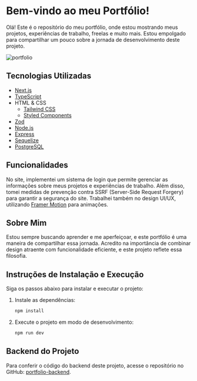 # Bem-vindo ao meu Portfólio!

Olá! Este é o repositório do meu portfólio, onde estou mostrando meus projetos, experiências de trabalho, freelas e muito mais. Estou empolgado para compartilhar um pouco sobre a jornada de desenvolvimento deste projeto.

![portfolio](public/portfolio.gif)

## Tecnologias Utilizadas

- [Next.js](https://nextjs.org/)
- [TypeScript](https://www.typescriptlang.org/)
- HTML & CSS
  - [Tailwind CSS](https://tailwindcss.com/)
  - [Styled Components](https://styled-components.com/)
- [Zod](https://zod.dev/)
- [Node.js](https://nodejs.org/)
- [Express](https://expressjs.com/)
- [Sequelize](https://sequelize.org/)
- [PostgreSQL](https://www.postgresql.org/)

## Funcionalidades

No site, implementei um sistema de login que permite gerenciar as informações sobre meus projetos e experiências de trabalho. Além disso, tomei medidas de prevenção contra SSRF (Server-Side Request Forgery) para garantir a segurança do site. Trabalhei também no design UI/UX, utilizando [Framer Motion](https://www.framer.com/motion/) para animações.

## Sobre Mim

Estou sempre buscando aprender e me aperfeiçoar, e este portfólio é uma maneira de compartilhar essa jornada. Acredito na importância de combinar design atraente com funcionalidade eficiente, e este projeto reflete essa filosofia.

## Instruções de Instalação e Execução

Siga os passos abaixo para instalar e executar o projeto:

1. Instale as dependências:
    ```sh
    npm install
    ```

2. Execute o projeto em modo de desenvolvimento:
    ```sh
    npm run dev
    ```

## Backend do Projeto

Para conferir o código do backend deste projeto, acesse o repositório no GitHub: [portfolio-backend](https://github.com/Tiago-Silverio-da-Costa/portfolio-backend).
